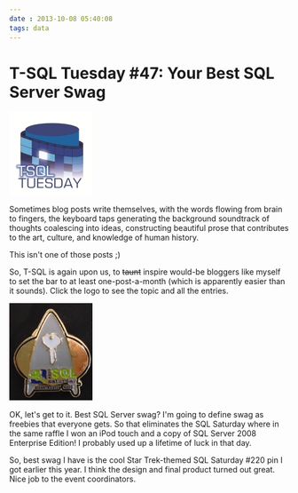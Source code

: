 ```yaml
---
date : 2013-10-08 05:40:08
tags: data
---
```

# T-SQL Tuesday #47: Your Best SQL Server Swag

[![T-SQL Tuesday](/assets/img/TSQL2sDay150x150.jpg)](http://www.kendalvandyke.com/2013/10/t-sql-tuesday-47-your-best-sql-server.html)

Sometimes blog posts write themselves, with the words flowing from brain to fingers, the keyboard taps generating the background soundtrack of thoughts coalescing into ideas, constructing beautiful prose that contributes to the art, culture, and knowledge of human history.

This isn't one of those posts ;)

So, T-SQL is again upon us, to ~~taunt~~ inspire would-be bloggers like myself to set the bar to at least one-post-a-month (which is apparently easier than it sounds). Click the logo to see the topic and all the entries.

![Star Trek pin](/assets/img/SQLSAT220-pin-150.jpg)

OK, let's get to it. Best SQL Server swag? I'm going to define swag as freebies that everyone gets. So that eliminates the SQL Saturday where in the same raffle I won an iPod touch and a copy of SQL Server 2008 Enterprise Edition! I probably used up a lifetime of luck in that day.

So, best swag I have is the cool Star Trek-themed SQL Saturday #220 pin I got earlier this year. I think the design and final product turned out great. Nice job to the event coordinators.